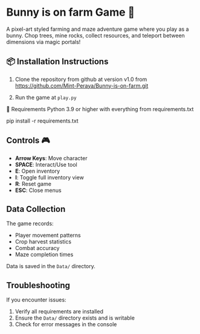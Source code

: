 # Bunny is on farm Game 🐰

A pixel-art styled farming and maze adventure game where you play as a bunny. Chop trees, mine rocks, collect resources, and teleport between dimensions via magic portals!


## 📦 Installation Instructions

1. Clone the repository from github at version v1.0
from
    https://github.com/Mint-Peraya/Bunny-is-on-farm.git

2. Run the game at ```play.py```

🐍 Requirements
Python 3.9 or higher
with everything from requirements.txt

pip install -r requirements.txt

## Controls 🎮

- **Arrow Keys**: Move character
- **SPACE**: Interact/Use tool
- **E**: Open inventory
- **I**: Toggle full inventory view
- **R**: Reset game
- **ESC**: Close menus

## Data Collection

The game records:
- Player movement patterns
- Crop harvest statistics
- Combat accuracy
- Maze completion times

Data is saved in the `Data/` directory.

## Troubleshooting

If you encounter issues:
1. Verify all requirements are installed
2. Ensure the `Data/` directory exists and is writable
3. Check for error messages in the console